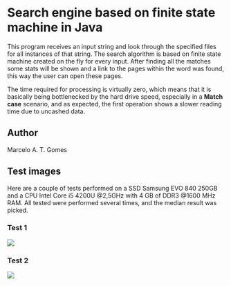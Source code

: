 # Search engine based on finite state machine in Java

This program receives an input string and look through the specified files for all instances of that string. The search algorithm is based on finite state machine created on the fly for every input. After finding all the matches some stats will be shown and a link to the pages within the word was found, this way the user can open these pages.

The time required for processing is virtually zero, which means that it is basically being bottlenecked by the hard drive speed, especially in a **Match case** scenario, and as expected, the first operation shows a slower reading time due to uncashed data.

## Author

Marcelo A. T. Gomes

## Test images

Here are a couple of tests performed on a SSD Samsung EVO 840 250GB and a CPU Intel Core i5 4200U @2,5GHz with 4 GB of DDR3 @1600 MHz RAM. All tested were performed several times, and the median result was picked.

### Test 1
![](https://s3.postimg.org/3t7i8w8tv/test_1.png)

### Test 2
![](https://s3.postimg.org/wgfcuhbo3/test_2.png)
